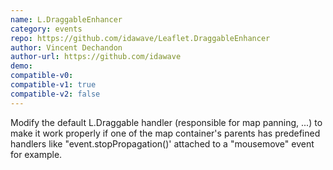 ```yaml
---
name: L.DraggableEnhancer
category: events
repo: https://github.com/idawave/Leaflet.DraggableEnhancer
author: Vincent Dechandon
author-url: https://github.com/idawave
demo: 
compatible-v0:
compatible-v1: true
compatible-v2: false
---
```


Modify the default L.Draggable handler (responsible for map panning, ...) to make it work properly if one of the map container's parents has predefined handlers like "event.stopPropagation()' attached to a "mousemove" event for example.
